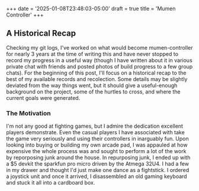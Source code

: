+++
date = '2025-01-08T23:48:03-05:00'
draft = true
title = 'Mumen Controller'
+++
## A Historical Recap
Checking my git logs, I've worked on what would become mumen-controller for nearly 3 years at the time of writing this and have never stopped to record my progress in a useful way (though I have written about it in various private chat with friends and posted photos of build progress to a few group chats). For the beginning of this post, I'll focus on a historical recap to the best of my available records and recolection. Some details may be slightly deviated from the way things went, but it should give a useful-enough background on the project, some of the hurtles to cross, and where the current goals were generated. 

### The Motivation
I'm not any good at fighting games, but I admire the dedication excellent players demonstrate. Even the casual players I have associated with take the game very seriously and using their controllers in inarguably fun. Upon looking into buying or building my own arcade pad, I was appauled at how expensive the whole process was and sought to perform a lot of the work by reporposing junk around the house. In repurposing junk, I ended up with a $5 devkit the sparkfun pro micro driven by the Atmega 32U4. I had a few in my drawer and thought I'd just make one dance as a fightstick. I ordered a joystick unit and once it arrived, I disassembled an old gaming keyboard and stuck it all into a cardboard box. 